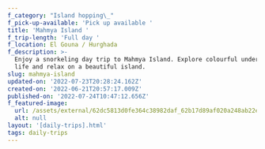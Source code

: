 ```yaml
---
f_category: "Island hopping\_"
f_pick-up-available: 'Pick up available '
title: 'Mahmya Island '
f_trip-length: 'Full day '
f_location: El Gouna / Hurghada
f_description: >-
  Enjoy a snorkeling day trip to Mahmya Island. Explore colourful underwater
  life and relax on a beautiful island. 
slug: mahmya-island
updated-on: '2022-07-23T20:28:24.162Z'
created-on: '2022-06-21T20:57:17.009Z'
published-on: '2022-07-24T10:47:12.656Z'
f_featured-image:
  url: /assets/external/62dc5813d0fe364c38982daf_62b17d89af020a248ab22e03_h.jpg
  alt: null
layout: '[daily-trips].html'
tags: daily-trips
---
```



